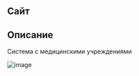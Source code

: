 ## Сайт

## Описание 
Система с медицинскими учреждениями 

![image](https://github.com/TasyaKh/FAPS/assets/91024491/1cf7ea2d-7e1e-4307-a1f4-e8b47aaa3852)
